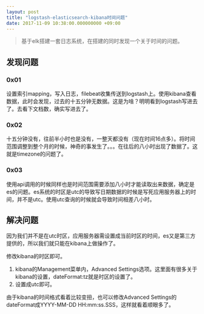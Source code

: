 ```yaml
---
layout: post
title: "logstash-elasticsearch-kibana时间问题"
date: 2017-11-09 10:38:00.000000000 +09:00
---
```


> 基于elk搭建一套日志系统，在搭建的同时发现一个关于时间的问题。

## 发现问题

### 0x01

设置索引mapping，写入日志，filebeat收集传送到logstash上。使用kibana查看数据，此时会发现，过去的十五分钟无数据。这是为啥？明明看到logstash写进去了。去看下文档数，确实写进去了。

### 0x02

十五分钟没有，往前半小时也是没有，一整天都没有（现在时间16点多）。将时间范围调整到整个月的时候，神奇的事发生了。。。在往后的八小时出现了数据了。这就是timezone的问题了。

### 0x03

使用api调用的时候同样也是时间范围需要添加八小时才能读取出来数据，确定是es的问题。es系统的时区是utc的导致写日期数据的时候是写死应用服务器上的时间，并不是utc。使用utc查询的时候就会导致时间相差八小时。

## 解决问题

因为我们并不是在utc时区，应用服务器需设置成当前时区的时间，es又是第三方提供的，所以我们就只能在kibana上做操作了。

修改kibana的时区即可。

1. kibana的Management菜单内，Advanced Settings选项。这里面有很多关于kibana的设置，dateFormat:tz就是时区的设置了。
2. 设置成utc即可。

由于kibana的时间格式看着比较变扭，也可以修改Advanced Settings的dateFormat成YYYY-MM-DD HH:mm:ss.SSS，这样就看着顺眼多了。

